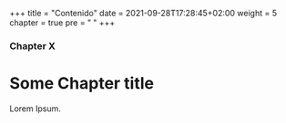 +++
title = "Contenido"
date = 2021-09-28T17:28:45+02:00
weight = 5
chapter = true
pre = "<b> </b>"
+++

### Chapter X

# Some Chapter title

Lorem Ipsum.